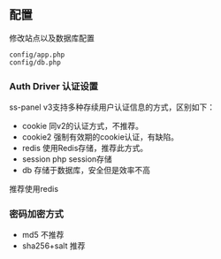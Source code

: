 ## 配置

修改站点以及数据库配置
```
config/app.php
config/db.php
```

### Auth Driver 认证设置

ss-panel v3支持多种存续用户认证信息的方式，区别如下：

* cookie 同v2的认证方式，不推荐。
* cookie2 强制有效期的cookie认证，有缺陷。
* redis 使用Redis存储，推荐此方式。
* session  php session存储
* db  存储于数据库，安全但是效率不高

推荐使用redis

### 密码加密方式

* md5 不推荐
* sha256+salt 推荐
